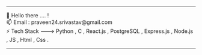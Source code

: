 <hr>  
 👋 Hello there .... ! <br>
 📫 Email : praveen24.srivastav@gmail.com<BR>
 ⚡️ Tech Stack ---> Python , C , React.js , PostgreSQL , Express.js , Node.js , JS , Html , Css .
 <hr> 

<!--

**praveen24sriv/praveen24sriv** is a ✨ _special_ ✨ repository because its `README.md` (this file) appears on your GitHub profile.

Here are some ideas to get you started:

- 🔭 I’m currently working on ...
- 
- 👯 I’m looking to collaborate on ...
- 🤔 I’m looking for help with ...
- 💬 Ask me about ...
- 📫 How to reach me: ...
- 😄 Pronouns: ...
- ⚡ Fun fact: ...
-->
